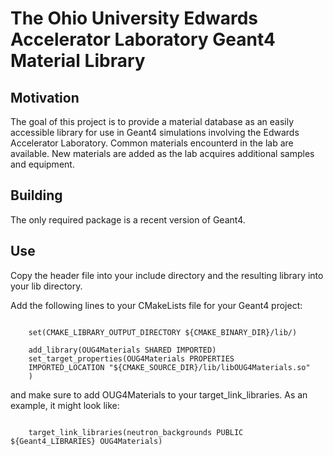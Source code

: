 # The Ohio University Edwards Accelerator Laboratory Geant4 Material Library

## Motivation
The goal of this project is to provide a material database as an easily accessible library for use in Geant4 simulations involving the Edwards Accelerator Laboratory. Common materials encounterd in the lab are available. New materials are added as the lab acquires additional samples and equipment.

## Building
The only required package is a recent version of Geant4.

## Use
Copy the header file into your include directory and the resulting library into your lib directory.

Add the following lines to your CMakeLists file for your Geant4 project:

<code>
    set(CMAKE_LIBRARY_OUTPUT_DIRECTORY ${CMAKE_BINARY_DIR}/lib/)
</code>

<code>
    add_library(OUG4Materials SHARED IMPORTED)
    set_target_properties(OUG4Materials PROPERTIES
    IMPORTED_LOCATION "${CMAKE_SOURCE_DIR}/lib/libOUG4Materials.so"
    )
</code>

and make sure to add OUG4Materials to your target_link_libraries. As an example, it might look like:

<code>
    target_link_libraries(neutron_backgrounds PUBLIC ${Geant4_LIBRARIES} OUG4Materials)
</code>
